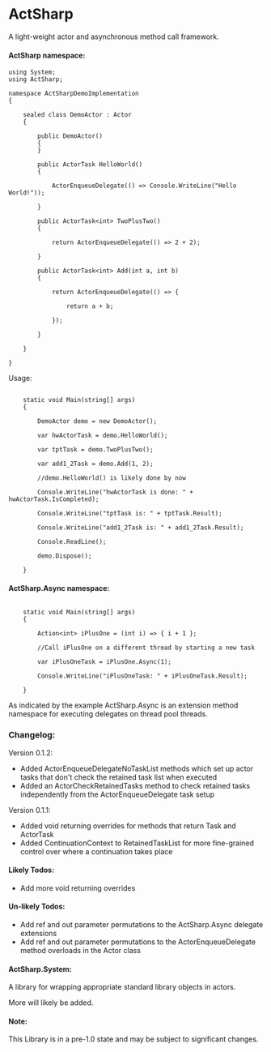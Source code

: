 # ActSharp

A light-weight actor and asynchronous method call framework.

#### ActSharp namespace:

```
using System;
using ActSharp;

namespace ActSharpDemoImplementation
{

	sealed class DemoActor : Actor
	{

		public DemoActor()
		{
		}

		public ActorTask HelloWorld()
		{

			ActorEnqueueDelegate(() => Console.WriteLine("Hello World!"));

		}

		public ActorTask<int> TwoPlusTwo()
		{

			return ActorEnqueueDelegate(() => 2 + 2);

		}

		public ActorTask<int> Add(int a, int b)
		{

			return ActorEnqueueDelegate(() => {

				return a + b;

			});

		}

	}

}
```

Usage:

```

	static void Main(string[] args)
	{

		DemoActor demo = new DemoActor();

		var hwActorTask = demo.HelloWorld();

		var tptTask = demo.TwoPlusTwo();

		var add1_2Task = demo.Add(1, 2);

		//demo.HelloWorld() is likely done by now

		Console.WriteLine("hwActorTask is done: " + hwActorTask.IsCompleted);

		Console.WriteLine("tptTask is: " + tptTask.Result);

		Console.WriteLine("add1_2Task is: " + add1_2Task.Result);

		Console.ReadLine();

		demo.Dispose();

	}

```

#### ActSharp.Async namespace:

```

	static void Main(string[] args)
	{

		Action<int> iPlusOne = (int i) => { i + 1 };

		//Call iPlusOne on a different thread by starting a new task

		var iPlusOneTask = iPlusOne.Async(1);

		Console.WriteLine("iPlusOneTask: " + iPlusOneTask.Result);

	}

```

As indicated by the example ActSharp.Async is an extension method namespace for executing delegates on thread pool threads.



### Changelog:

Version 0.1.2:

* Added ActorEnqueueDelegateNoTaskList methods which set up actor tasks that don't check the retained task list when executed
* Added an ActorCheckRetainedTasks method to check retained tasks independently from the ActorEnqueueDelegate task setup

Version 0.1.1:

* Added void returning overrides for methods that return Task and ActorTask
* Added ContinuationContext to RetainedTaskList for more fine-grained control over where a continuation takes place



#### Likely Todos:

* Add more void returning overrides

#### Un-likely Todos:

* Add ref and out parameter permutations to the ActSharp.Async delegate extensions
* Add ref and out parameter permutations to the ActorEnqueueDelegate method overloads in the Actor class



#### ActSharp.System:

A library for wrapping appropriate standard library objects in actors.

More will likely be added.



#### Note:

This Library is in a pre-1.0 state and may be subject to significant changes. 


